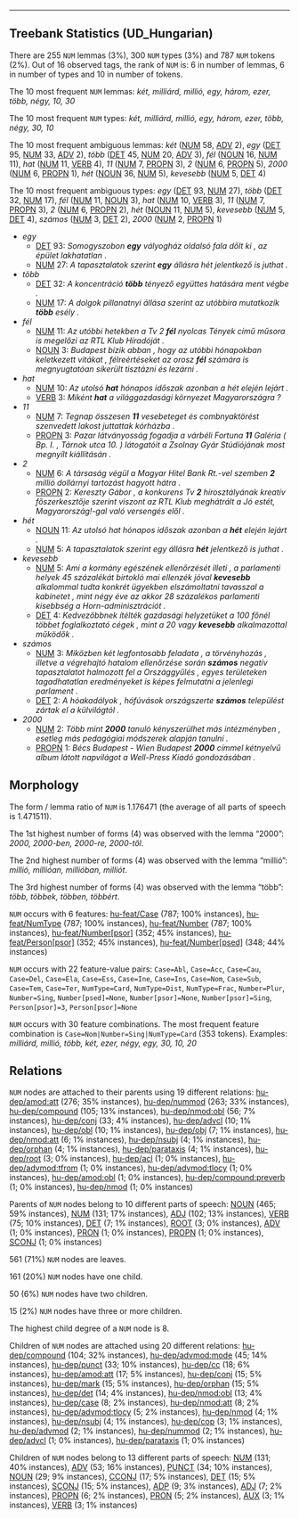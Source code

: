 

--------------------------------------------------------------------------------

## Treebank Statistics (UD_Hungarian)

There are 255 `NUM` lemmas (3%), 300 `NUM` types (3%) and 787 `NUM` tokens (2%).
Out of 16 observed tags, the rank of `NUM` is: 6 in number of lemmas, 6 in number of types and 10 in number of tokens.

The 10 most frequent `NUM` lemmas: <em>két, milliárd, millió, egy, három, ezer, több, négy, 10, 30</em>

The 10 most frequent `NUM` types:  <em>két, milliárd, millió, egy, három, ezer, több, négy, 30, 10</em>

The 10 most frequent ambiguous lemmas: <em>két</em> ([NUM]() 58, [ADV]() 2), <em>egy</em> ([DET]() 95, [NUM]() 33, [ADV]() 2), <em>több</em> ([DET]() 45, [NUM]() 20, [ADV]() 3), <em>fél</em> ([NOUN]() 16, [NUM]() 11), <em>hat</em> ([NUM]() 11, [VERB]() 4), <em>11</em> ([NUM]() 7, [PROPN]() 3), <em>2</em> ([NUM]() 6, [PROPN]() 5), <em>2000</em> ([NUM]() 6, [PROPN]() 1), <em>hét</em> ([NOUN]() 36, [NUM]() 5), <em>kevesebb</em> ([NUM]() 5, [DET]() 4)

The 10 most frequent ambiguous types:  <em>egy</em> ([DET]() 93, [NUM]() 27), <em>több</em> ([DET]() 32, [NUM]() 17), <em>fél</em> ([NUM]() 11, [NOUN]() 3), <em>hat</em> ([NUM]() 10, [VERB]() 3), <em>11</em> ([NUM]() 7, [PROPN]() 3), <em>2</em> ([NUM]() 6, [PROPN]() 2), <em>hét</em> ([NOUN]() 11, [NUM]() 5), <em>kevesebb</em> ([NUM]() 5, [DET]() 4), <em>számos</em> ([NUM]() 3, [DET]() 2), <em>2000</em> ([NUM]() 2, [PROPN]() 1)


* <em>egy</em>
  * [DET]() 93: <em>Somogyszobon <b>egy</b> vályogház oldalsó fala dőlt ki , az épület lakhatatlan .</em>
  * [NUM]() 27: <em>A tapasztalatok szerint <b>egy</b> állásra hét jelentkező is juthat .</em>
* <em>több</em>
  * [DET]() 32: <em>A koncentráció <b>több</b> tényező együttes hatására ment végbe .</em>
  * [NUM]() 17: <em>A dolgok pillanatnyi állása szerint az utóbbira mutatkozik <b>több</b> esély .</em>
* <em>fél</em>
  * [NUM]() 11: <em>Az utóbbi hetekben a Tv 2 <b>fél</b> nyolcas Tények című műsora is megelőzi az RTL Klub Híradóját .</em>
  * [NOUN]() 3: <em>Budapest bízik abban , hogy az utóbbi hónapokban keletkezett vitákat , félreértéseket az orosz <b>fél</b> számára is megnyugtatóan sikerült tisztázni és lezárni .</em>
* <em>hat</em>
  * [NUM]() 10: <em>Az utolsó <b>hat</b> hónapos időszak azonban a hét elején lejárt .</em>
  * [VERB]() 3: <em>Miként <b>hat</b> a világgazdasági környezet Magyarországra ?</em>
* <em>11</em>
  * [NUM]() 7: <em>Tegnap összesen <b>11</b> vesebeteget és combnyaktörést szenvedett lakost juttattak kórházba .</em>
  * [PROPN]() 3: <em>Pazar látványosság fogadja a várbéli Fortuna <b>11</b> Galéria ( Bp. I. , Tárnok utca 10. ) látogatóit a Zsolnay Gyár Stúdiójának most megnyílt kiállításán .</em>
* <em>2</em>
  * [NUM]() 6: <em>A társaság végül a Magyar Hitel Bank Rt.-vel szemben <b>2</b> millió dollárnyi tartozást hagyott hátra .</em>
  * [PROPN]() 2: <em>Kereszty Gábor , a konkurens Tv <b>2</b> hírosztályának kreatív főszerkesztője szerint viszont az RTL Klub meghátrált a Jó estét, Magyarország!-gal való versengés elől .</em>
* <em>hét</em>
  * [NOUN]() 11: <em>Az utolsó hat hónapos időszak azonban a <b>hét</b> elején lejárt .</em>
  * [NUM]() 5: <em>A tapasztalatok szerint egy állásra <b>hét</b> jelentkező is juthat .</em>
* <em>kevesebb</em>
  * [NUM]() 5: <em>Ami a kormány egészének ellenőrzését illeti , a parlamenti helyek 45 százalékát birtokló mai ellenzék jóval <b>kevesebb</b> alkalommal tudta konkrét ügyekben elszámoltatni tavasszal a kabinetet , mint négy éve az akkor 28 százalékos parlamenti kisebbség a Horn-adminisztrációt .</em>
  * [DET]() 4: <em>Kedvezőbbnek ítélték gazdasági helyzetüket a 100 főnél többet foglalkoztató cégek , mint a 20 vagy <b>kevesebb</b> alkalmazottal működők .</em>
* <em>számos</em>
  * [NUM]() 3: <em>Miközben két legfontosabb feladata , a törvényhozás , illetve a végrehajtó hatalom ellenőrzése során <b>számos</b> negatív tapasztalatot halmozott fel a Országgyűlés , egyes területeken tagadhatatlan eredményeket is képes felmutatni a jelenlegi parlament .</em>
  * [DET]() 2: <em>A hóakadályok , hófúvások országszerte <b>számos</b> települést zártak el a külvilágtól .</em>
* <em>2000</em>
  * [NUM]() 2: <em>Több mint <b>2000</b> tanuló kényszerülhet más intézményben , esetleg más pedagógiai módszerek alapján tanulni .</em>
  * [PROPN]() 1: <em>Bécs Budapest - Wien Budapest <b>2000</b> címmel kétnyelvű album látott napvilágot a Well-Press Kiadó gondozásában .</em>

## Morphology

The form / lemma ratio of `NUM` is 1.176471 (the average of all parts of speech is 1.471511).

The 1st highest number of forms (4) was observed with the lemma “2000”: <em>2000, 2000-ben, 2000-re, 2000-től</em>.

The 2nd highest number of forms (4) was observed with the lemma “millió”: <em>millió, millióan, millióban, milliót</em>.

The 3rd highest number of forms (4) was observed with the lemma “több”: <em>több, többek, többen, többért</em>.

`NUM` occurs with 6 features: [hu-feat/Case]() (787; 100% instances), [hu-feat/NumType]() (787; 100% instances), [hu-feat/Number]() (787; 100% instances), [hu-feat/Number[psor]]() (352; 45% instances), [hu-feat/Person[psor]]() (352; 45% instances), [hu-feat/Number[psed]]() (348; 44% instances)

`NUM` occurs with 22 feature-value pairs: `Case=Abl`, `Case=Acc`, `Case=Cau`, `Case=Del`, `Case=Ela`, `Case=Ess`, `Case=Ine`, `Case=Ins`, `Case=Nom`, `Case=Sub`, `Case=Tem`, `Case=Ter`, `NumType=Card`, `NumType=Dist`, `NumType=Frac`, `Number=Plur`, `Number=Sing`, `Number[psed]=None`, `Number[psor]=None`, `Number[psor]=Sing`, `Person[psor]=3`, `Person[psor]=None`

`NUM` occurs with 30 feature combinations.
The most frequent feature combination is `Case=Nom|Number=Sing|NumType=Card` (353 tokens).
Examples: <em>milliárd, millió, több, két, ezer, négy, egy, 30, 10, 20</em>


## Relations

`NUM` nodes are attached to their parents using 19 different relations: [hu-dep/amod:att]() (276; 35% instances), [hu-dep/nummod]() (263; 33% instances), [hu-dep/compound]() (105; 13% instances), [hu-dep/nmod:obl]() (56; 7% instances), [hu-dep/conj]() (33; 4% instances), [hu-dep/advcl]() (10; 1% instances), [hu-dep/obl]() (10; 1% instances), [hu-dep/obj]() (7; 1% instances), [hu-dep/nmod:att]() (6; 1% instances), [hu-dep/nsubj]() (4; 1% instances), [hu-dep/orphan]() (4; 1% instances), [hu-dep/parataxis]() (4; 1% instances), [hu-dep/root]() (3; 0% instances), [hu-dep/acl]() (1; 0% instances), [hu-dep/advmod:tfrom]() (1; 0% instances), [hu-dep/advmod:tlocy]() (1; 0% instances), [hu-dep/amod:obl]() (1; 0% instances), [hu-dep/compound:preverb]() (1; 0% instances), [hu-dep/nmod]() (1; 0% instances)

Parents of `NUM` nodes belong to 10 different parts of speech: [NOUN]() (465; 59% instances), [NUM]() (131; 17% instances), [ADJ]() (102; 13% instances), [VERB]() (75; 10% instances), [DET]() (7; 1% instances), [ROOT]() (3; 0% instances), [ADV]() (1; 0% instances), [PRON]() (1; 0% instances), [PROPN]() (1; 0% instances), [SCONJ]() (1; 0% instances)

561 (71%) `NUM` nodes are leaves.

161 (20%) `NUM` nodes have one child.

50 (6%) `NUM` nodes have two children.

15 (2%) `NUM` nodes have three or more children.

The highest child degree of a `NUM` node is 8.

Children of `NUM` nodes are attached using 20 different relations: [hu-dep/compound]() (104; 32% instances), [hu-dep/advmod:mode]() (45; 14% instances), [hu-dep/punct]() (33; 10% instances), [hu-dep/cc]() (18; 6% instances), [hu-dep/amod:att]() (17; 5% instances), [hu-dep/conj]() (15; 5% instances), [hu-dep/mark]() (15; 5% instances), [hu-dep/orphan]() (15; 5% instances), [hu-dep/det]() (14; 4% instances), [hu-dep/nmod:obl]() (13; 4% instances), [hu-dep/case]() (8; 2% instances), [hu-dep/nmod:att]() (8; 2% instances), [hu-dep/advmod:tlocy]() (5; 2% instances), [hu-dep/nmod]() (4; 1% instances), [hu-dep/nsubj]() (4; 1% instances), [hu-dep/cop]() (3; 1% instances), [hu-dep/advmod]() (2; 1% instances), [hu-dep/nummod]() (2; 1% instances), [hu-dep/advcl]() (1; 0% instances), [hu-dep/parataxis]() (1; 0% instances)

Children of `NUM` nodes belong to 13 different parts of speech: [NUM]() (131; 40% instances), [ADV]() (53; 16% instances), [PUNCT]() (34; 10% instances), [NOUN]() (29; 9% instances), [CCONJ]() (17; 5% instances), [DET]() (15; 5% instances), [SCONJ]() (15; 5% instances), [ADP]() (9; 3% instances), [ADJ]() (7; 2% instances), [PROPN]() (6; 2% instances), [PRON]() (5; 2% instances), [AUX]() (3; 1% instances), [VERB]() (3; 1% instances)

